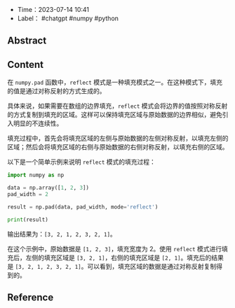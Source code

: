 - Time：2023-07-14 10:41
- Label： #chatgpt #numpy #python

## Abstract

## Content

在 `numpy.pad` 函数中，`reflect` 模式是一种填充模式之一。在这种模式下，填充的值是通过对称反射的方式生成的。

具体来说，如果需要在数组的边界填充，`reflect` 模式会将边界的值按照对称反射的方式复制到填充的区域。这样可以保持填充区域与原始数据的边界相似，避免引入明显的不连续性。

填充过程中，首先会将填充区域的左侧与原始数据的左侧对称反射，以填充左侧的区域；然后会将填充区域的右侧与原始数据的右侧对称反射，以填充右侧的区域。

以下是一个简单示例来说明 `reflect` 模式的填充过程：

```python
import numpy as np

data = np.array([1, 2, 3])
pad_width = 2

result = np.pad(data, pad_width, mode='reflect')

print(result)
```

输出结果为：`[3, 2, 1, 2, 3, 2, 1]`。

在这个示例中，原始数据是 `[1, 2, 3]`，填充宽度为 2。使用 `reflect` 模式进行填充后，左侧的填充区域是 `[3, 2, 1]`，右侧的填充区域是 `[2, 1]`。填充后的结果是 `[3, 2, 1, 2, 3, 2, 1]`。可以看到，填充区域的数据是通过对称反射复制得到的。

## Reference
